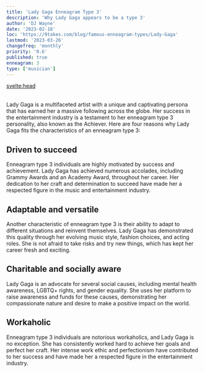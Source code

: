 ```yaml
---
title: 'Lady Gaga Enneagram Type 3'
description: 'Why Lady Gaga appears to be a type 3'
author: 'DJ Wayne'
date: '2023-02-18'
loc: 'https://9takes.com/blog/famous-enneagram-types/Lady-Gaga'
lastmod: '2023-03-26'
changefreq: 'monthly'
priority: '0.6'
published: true
enneagram: 3
type: ['musician']
---
```


<svelte:head>

  <meta property="og:image" content="https://9takes.com/types/3s/Lady-Gaga.webp" />
  <link rel="canonical" href="https://9takes.com/blog/famous-enneagram-types/Lady-Gaga">
</svelte:head>
<script>
	import  PopCard  from "../../lib/components/atoms/PopCard.svelte";
</script>
<div
	style="display: flex;
    justify-content: center;
    margin: 1rem 0;
	"
>
	<PopCard
		image={`/types/3s/${'Lady-Gaga'}.webp`}
		showIcon={false}
		text="Lady Gaga"
		subtext=""
	/>
</div>

Lady Gaga is a multifaceted artist with a unique and captivating persona that has earned her a massive following across the globe. Her success in the entertainment industry is a testament to her enneagram type 3 personality, also known as the Achiever. Here are four reasons why Lady Gaga fits the characteristics of an enneagram type 3:

## Driven to succeed

Enneagram type 3 individuals are highly motivated by success and achievement. Lady Gaga has achieved numerous accolades, including Grammy Awards and an Academy Award, throughout her career. Her dedication to her craft and determination to succeed have made her a respected figure in the music and entertainment industry.

## Adaptable and versatile

Another characteristic of enneagram type 3 is their ability to adapt to different situations and reinvent themselves. Lady Gaga has demonstrated this quality through her evolving music style, fashion choices, and acting roles. She is not afraid to take risks and try new things, which has kept her career fresh and exciting.

## Charitable and socially aware

Lady Gaga is an advocate for several social causes, including mental health awareness, LGBTQ+ rights, and gender equality. She uses her platform to raise awareness and funds for these causes, demonstrating her compassionate nature and desire to make a positive impact on the world.

## Workaholic

Enneagram type 3 individuals are notorious workaholics, and Lady Gaga is no exception. She has consistently worked hard to achieve her goals and perfect her craft. Her intense work ethic and perfectionism have contributed to her success and have made her a respected figure in the entertainment industry.
